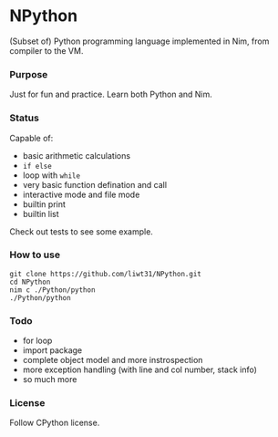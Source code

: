 # NPython

(Subset of) Python programming language implemented in Nim, from compiler to the VM.

### Purpose
Just for fun and practice. Learn both Python and Nim.


### Status
Capable of:
* basic arithmetic calculations
* `if else`
* loop with `while`
* very basic function defination and call
* interactive mode and file mode
* builtin print
* builtin list

Check out tests to see some example.


### How to use
```
git clone https://github.com/liwt31/NPython.git
cd NPython
nim c ./Python/python
./Python/python
```

### Todo
* for loop
* import package
* complete object model and more instrospection
* more exception handling (with line and col number, stack info)
* so much more

### License
Follow CPython license.
